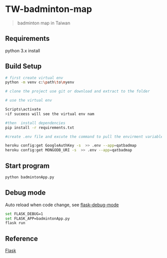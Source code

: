 # TW-badminton-map

> badminton map in Taiwan

## Requirements

python 3.x install

## Build Setup

``` bash
# first create virtual env
python -m venv c:\path\to\myenv 

# clone the project use git or download and extract to the folder

# use the virtual env

Scripts\activate 
>if suceess will see the virtual env nam 

#then  install dependencies
pip install -r requirements.txt

#create .env file and excute the command to pull the envirment variable to local 

heroku config:get GoogleAuthKey -s  >> .env --app=qatbadmap
heroku config:get MONGODB_URI -s  >> .env --app=qatbadmap
```

## Start program

``` bash
python badmintonApp.py
```

## Debug mode

Auto reload when code change, see [flask-debug-mode](http://flask.pocoo.org/docs/0.12/quickstart/#debug-mode)

``` bash
set FLASK_DEBUG=1
set FLASK_APP=badmintonApp.py
flask run
```

## Reference

[Flask](http://flask.pocoo.org/docs/0.12/quickstart/#)